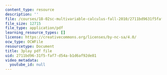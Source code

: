 ```yaml
---
content_type: resource
description: ''
file: /courses/18-02sc-multivariable-calculus-fall-2010/2711bd9631f5faf7d54ab1d6af92de81_2y4tCiWbVRI.pdf
file_size: 12715
file_type: application/pdf
learning_resource_types: []
license: https://creativecommons.org/licenses/by-nc-sa/4.0/
ocw_type: OCWFile
resourcetype: Document
title: 3play pdf file
uid: 2711bd96-31f5-faf7-d54a-b1d6af92de81
video_metadata:
  youtube_id: null
---
```

